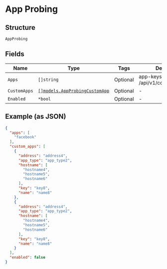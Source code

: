 
# App Probing

## Structure

`AppProbing`

## Fields

| Name | Type | Tags | Description |
|  --- | --- | --- | --- |
| `Apps` | `[]string` | Optional | app-keys from /api/v1/const/applications |
| `CustomApps` | [`[]models.AppProbingCustomApp`](../../doc/models/app-probing-custom-app.md) | Optional | - |
| `Enabled` | `*bool` | Optional | - |

## Example (as JSON)

```json
{
  "apps": [
    "facebook"
  ],
  "custom_apps": [
    {
      "address": "address4",
      "app_type": "app_type2",
      "hostname": [
        "hostname4",
        "hostname5",
        "hostname6"
      ],
      "key": "key8",
      "name": "name8"
    },
    {
      "address": "address4",
      "app_type": "app_type2",
      "hostname": [
        "hostname4",
        "hostname5",
        "hostname6"
      ],
      "key": "key8",
      "name": "name8"
    }
  ],
  "enabled": false
}
```

